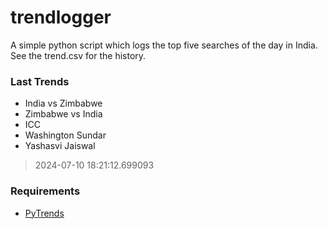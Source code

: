 # trendlogger
A simple python script which logs the top five searches of the day in India.<br>See the trend.csv for the history.<br>

<!-- Last Trends -->
### Last Trends
* India vs Zimbabwe
* Zimbabwe vs India
* ICC
* Washington Sundar
* Yashasvi Jaiswal
> 2024-07-10 18:21:12.699093

<!-- Requirements -->
### Requirements
* [PyTrends](https://github.com/dreyco676/pytrends)
